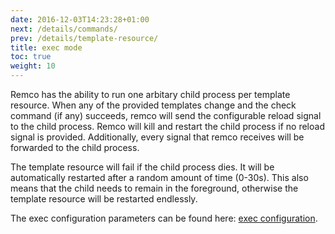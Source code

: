 ```yaml
---
date: 2016-12-03T14:23:28+01:00
next: /details/commands/
prev: /details/template-resource/
title: exec mode
toc: true
weight: 10
---
```


Remco has the ability to run one arbitary child process per template resource.
When any of the provided templates change and the check command (if any) succeeds, remco will send the configurable reload signal to the child process.
Remco will kill and restart the child process if no reload signal is provided.
Additionally, every signal that remco receives will be forwarded to the child process.

The template resource will fail if the child process dies. It will be automatically restarted after a random amount of time (0-30s).
This also means that the child needs to remain in the foreground, otherwise the template resource will be restarted endlessly.

The exec configuration parameters can be found here: [exec configuration](/config/configuration-options/#exec-configuration-options).